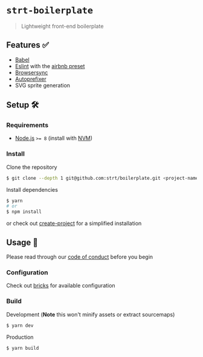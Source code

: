 # `strt-boilerplate`

> Lightweight front-end boilerplate

## Features ✅

- [Babel](https://github.com/babel/babel)
- [Eslint](https://github.com/eslint/eslint) with the [airbnb preset](https://github.com/airbnb/javascript)
- [Browsersync](https://github.com/Browsersync/browser-sync)
- [Autoprefixer](https://github.com/postcss/autoprefixer)
- SVG sprite generation

## Setup 🛠

### Requirements

- [Node.js](https://nodejs.org) `>= 8` (install with [NVM](https://github.com/creationix/nvm))

### Install

Clone the repository

```bash
$ git clone --depth 1 git@github.com:strt/boilerplate.git <project-name> && cd <project-name> && rm -rf .git
```

Install dependencies

```bash
$ yarn
# or
$ npm install
```

or check out [create-project](https://github.com/strt/create-project) for a simplified installation

## Usage 🚀

Please read through our [code of conduct](https://github.com/strt/code-of-conduct) before you begin

### Configuration

Check out [bricks](https://github.com/strt/bricks) for available configuration

### Build

Development (**Note** this won't minify assets or extract sourcemaps)

```bash
$ yarn dev
```

Production

```bash
$ yarn build
```
